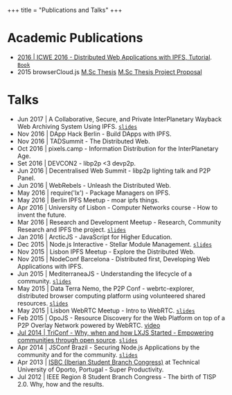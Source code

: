 +++
title = "Publications and Talks"
+++

# Academic Publications

- [2016 | ICWE 2016 - Distributed Web Applications with IPFS, Tutorial](https://link.springer.com/chapter/10.1007/978-3-319-38791-8_60). [`Book`](https://books.google.co.uk/books?id=onRBDAAAQBAJ&lpg=PR5&ots=MQfqOBex1w&dq=David%20Dias%20IPFS&lr&pg=PR21#v=onepage&q=David%20Dias%20IPFS&f=false)
- 2015 browserCloud.js [M.Sc Thesis](https://pdfs.semanticscholar.org/b438/811cee91cf2b9a0f082d3f77c47dd85f36a4.pdf) [M.Sc Thesis Project Proposal](http://algos.inesc-id.pt/~jpa/InscI/poisson/varwwwhtml/portal/ficheiros/publicacoes/10069.pdf)

# Talks

- Jun 2017 | A Collaborative, Secure, and Private InterPlanetary Wayback Web Archiving System Using IPFS. [`slides`](https://www.slideshare.net/DavidDias11/ipwb-and-ipfs-at-wac2017)
- Nov 2016 | DApp Hack Berlin - Build DApps with IPFS.
- Nov 2016 | TADSummit - The Distributed Web.
- Oct 2016 | pixels.camp - Information Distribution for the InterPlanetary Age.
- Set 2016 | DEVCON2 - libp2p <3 devp2p.
- Jun 2016 | Decentralised Web Summit - libp2p lighting talk and P2P Panel.
- Jun 2016 | WebRebels - Unleash the Distributed Web.
- May 2016 | require('lx') - Package Managers on IPFS.
- May 2016 | Berlin IPFS Meetup - moar ipfs things.
- Apr 2016 | University of Lisbon - Computer Networks course - How to invent the future.
- Mar 2016 | Research and Development Meetup - Research, Community Research and IPFS the project. [`slides`](https://www.slideshare.net/DavidDias11/rdm2-the-distributed-web)
- Jan 2016 | ArcticJS - JavaScript for Higher Education.
- Dec 2015 | Node.js Interactive - Stellar Module Management. [`slides`](https://www.slideshare.net/DavidDias11/nodejs-interactive)
- Nov 2015 | Lisbon IPFS Meetup - Explore the Distributed Web.
- Nov 2015 | NodeConf Barcelona - Distributed first, Developing Web Applications with IPFS.
- Jun 2015 | MediterraneaJS - Understanding the lifecycle of a community. [`slides`](http://www.slideshare.net/DavidDias11/understanding-the-community-lifecycle)
- May 2015 | Data Terra Nemo, the P2P Conf - webrtc-explorer, distributed browser computing platform using volunteered shared resources. [`slides`](http://www.slideshare.net/DavidDias11/p2p-resource-discovery-for-the-browser)
- May 2015 | Lisbon WebRTC Meetup - Intro to WebRTC. [`slides`](https://www.slideshare.net/DavidDias11/lisboa-webrtc-intro-to-webrtc)
- Feb 2015 | OpoJS - Resource Discovery for the Web Platform on top of a P2P Overlay Network powered by WebRTC. [video](https://www.youtube.com/watch?v=fNQGGGE__zI)
- [Jul 2014 | TriConf - Why, when and how LXJS Started - Empowering communities through open source](http://daviddias.me/blog/triconf-2014/). [`slides`](http://slideshare.net/DavidDias11/triconf-2014-lxjs-the-lisbon-javascript-conference)
- Apr 2014 | JSConf Brazil - Securing Node.js Applications by the community and for the community. [`slides`](http://slideshare.net/DavidDias11/js-conf-br-securing-nodejs-app-by-the-community-and-for-the-community)
- Apr 2013 | [ISBC (Iberian Student Branch Congress)](http://www.ieee-isbc.org/2013) at Technical University of Oporto, Portugal - Super Productivity.
- Jul 2012 | IEEE Region 8 Student Branch Congress - The birth of TISP 2.0. Why, how and the results.
